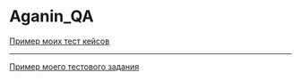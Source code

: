 ﻿# Aganin_QA
[Пример моих тест кейсов](https://docs.google.com/spreadsheets/d/1A0YTbxxpqCV9rMVBUa2riw2lI_9IbkPECwBbcpWXH1I/edit?usp=sharing)


---


[Пример моего тестового задания](https://docs.google.com/spreadsheets/d/1nuNnqkqqMO0Vgo4m4fofUCxDF1B71RaCkpCtQmL0Bfg/edit?usp=sharing)


